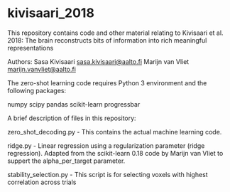 # kivisaari_2018
This repository contains code and other material relating to Kivisaari et al. 2018: The brain reconstructs bits of 
information into rich meaningful representations


Authors:
Sasa Kivisaari sasa.kivisaari@aalto.fi
Marijn van Vliet marijn.vanvliet@aalto.fi


The zero-shot learning code requires Python 3 environment and the following
packages:

numpy
scipy
pandas
scikit-learn
progressbar



A brief description of files in this repository:

zero_shot_decoding.py - This contains the actual machine learning code. 

ridge.py - Linear regression using a regularization parameter (ridge regression).
Adapted from the scikit-learn 0.18 code by Marijn van Vliet to suppert the
alpha_per_target parameter.

stability_selection.py - This script is for selecting voxels with highest 
correlation across trials


